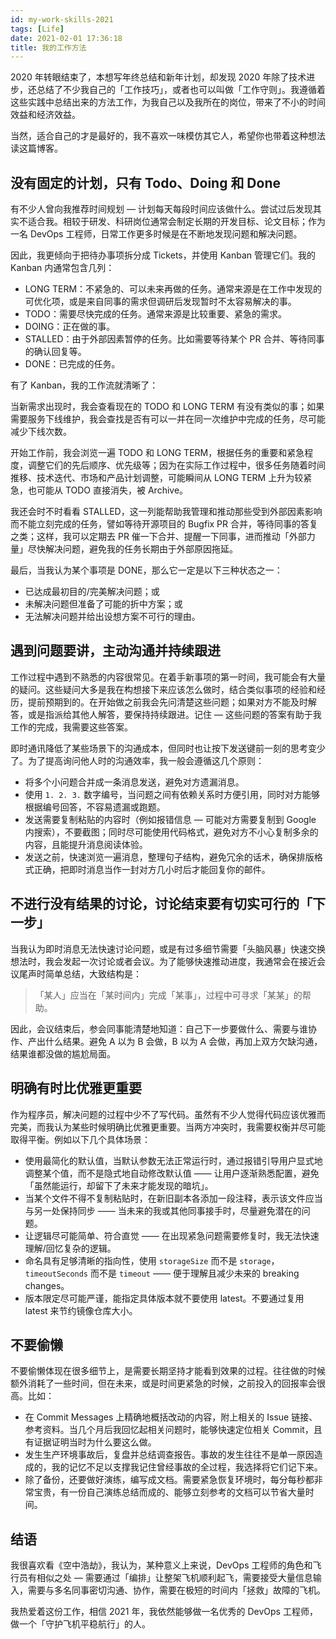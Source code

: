 ```yaml
---
id: my-work-skills-2021
tags: [Life]
date: 2021-02-01 17:36:18
title: 我的工作方法
---
```


2020 年转眼结束了，本想写年终总结和新年计划，却发现 2020 年除了技术进步，还总结了不少我自己的「工作技巧」，或者也可以叫做「工作守则」。我遵循着这些实践中总结出来的方法工作，为我自己以及我所在的岗位，带来了不小的时间效益和经济效益。

当然，适合自己的才是最好的，我不喜欢一味模仿其它人，希望你也带着这种想法读这篇博客。

<!--more-->

## 没有固定的计划，只有 Todo、Doing 和 Done

有不少人曾向我推荐时间规划 — 计划每天每段时间应该做什么。尝试过后发现其实不适合我。相较于研发、科研岗位通常会制定长期的开发目标、论文目标；作为一名 DevOps 工程师，日常工作更多时候是在不断地发现问题和解决问题。

因此，我更倾向于把待办事项拆分成 Tickets，并使用 Kanban 管理它们。我的 Kanban 内通常包含几列：

- LONG TERM：不紧急的、可以未来再做的任务。通常来源是在工作中发现的可优化项，或是来自同事的需求但调研后发现暂时不太容易解决的事。
- TODO：需要尽快完成的任务。通常来源是比较重要、紧急的需求。
- DOING：正在做的事。
- STALLED：由于外部因素暂停的任务。比如需要等待某个 PR 合并、等待同事的确认回复等。
- DONE：已完成的任务。

有了 Kanban，我的工作流就清晰了：

当新需求出现时，我会查看现在的 TODO 和 LONG TERM 有没有类似的事；如果需要服务下线维护，我会查找是否有可以一并在同一次维护中完成的任务，尽可能减少下线次数。

开始工作前，我会浏览一遍 TODO 和 LONG TERM，根据任务的重要和紧急程度，调整它们的先后顺序、优先级等；因为在实际工作过程中，很多任务随着时间推移、技术迭代、市场和产品计划调整，可能瞬间从 LONG TERM 上升为较紧急，也可能从 TODO 直接消失，被 Archive。

我还会时不时看看 STALLED，这一列能帮助我管理和推动那些受到外部因素影响而不能立刻完成的任务，譬如等待开源项目的 Bugfix PR 合并，等待同事的答复之类；这样，我可以定期去 PR 催一下合并、提醒一下同事，进而推动「外部力量」尽快解决问题，避免我的任务长期由于外部原因拖延。

最后，当我认为某个事项是 DONE，那么它一定是以下三种状态之一：

- 已达成最初目的/完美解决问题；或
- 未解决问题但准备了可能的折中方案；或
- 无法解决问题并给出设想方案不可行的理由。

## 遇到问题要讲，主动沟通并持续跟进

工作过程中遇到不熟悉的内容很常见。在着手新事项的第一时间，我可能会有大量的疑问。这些疑问大多是我在构想接下来应该怎么做时，结合类似事项的经验和经历，提前预期到的。在开始做之前我会先问清楚这些问题；如果对方不能及时解答，或是指派给其他人解答，要保持持续跟进。记住 — 这些问题的答案有助于我工作的完成，我需要这些答案。

即时通讯降低了某些场景下的沟通成本，但同时也让按下发送键前一刻的思考变少了。为了提高询问他人时的沟通效率，我一般会遵循这几个原则：

- 将多个小问题合并成一条消息发送，避免对方遗漏消息。
- 使用 `1. 2. 3.` 数字编号，当问题之间有依赖关系时方便引用，同时对方能够根据编号回答，不容易遗漏或跑题。
- 发送需要复制粘贴的内容时（例如报错信息 — 可能对方需要复制到 Google 内搜索），不要截图；同时尽可能使用代码格式，避免对方不小心复制多余的内容，且能提升消息阅读体验。
- 发送之前，快速浏览一遍消息，整理句子结构，避免冗余的话术，确保排版格式正确，把即时消息当作一封对方几小时后才能回复你的邮件。

## 不进行没有结果的讨论，讨论结束要有切实可行的「下一步」

当我认为即时消息无法快速讨论问题，或是有过多细节需要「头脑风暴」快速交换想法时，我会发起一次讨论或者会议。为了能够快速推动进度，我通常会在接近会议尾声时简单总结，大致结构是：

> 「某人」应当在「某时间内」完成「某事」，过程中可寻求「某某」的帮助。

因此，会议结束后，参会同事能清楚地知道：自己下一步要做什么、需要与谁协作、产出什么结果。避免 A 以为 B 会做，B 以为 A 会做，再加上双方欠缺沟通，结果谁都没做的尴尬局面。

## 明确有时比优雅更重要

作为程序员，解决问题的过程中少不了写代码。虽然有不少人觉得代码应该优雅而完美，而我认为某些时候明确比优雅更重要。当两方冲突时，我需要权衡并尽可能取得平衡。例如以下几个具体场景：

- 使用最简化的默认值，当默认参数无法正常运行时，通过报错引导用户显式地调整某个值，而不是隐式地自动修改默认值 —— 让用户逐渐熟悉配置，避免「虽然能运行，却留下了未来才能发现的暗坑」。
- 当某个文件不得不复制粘贴时，在新旧副本各添加一段注释，表示该文件应当与另一处保持同步 —— 当未来的我或其他同事接手时，尽量避免潜在的问题。
- 让逻辑尽可能简单、符合直觉 —— 在出现紧急问题需要修复时，我无法快速理解/回忆复杂的逻辑。
- 命名具有足够清晰的指向性，使用 `storageSize` 而不是 `storage`，`timeoutSeconds` 而不是 `timeout` —— 便于理解且减少未来的 breaking changes。
- 版本限定尽可能严谨，能指定具体版本就不要使用 latest。不要通过复用 latest 来节约镜像仓库大小。

## 不要偷懒

不要偷懒体现在很多细节上，是需要长期坚持才能看到效果的过程。往往做的时候额外消耗了一些时间，但在未来，或是时间更紧急的时候，之前投入的回报率会很高。比如：

- 在 Commit Messages 上精确地概括改动的内容，附上相关的 Issue 链接、参考资料。当几个月后我回忆起相关问题时，能够快速定位相关 Commit，且有证据证明当时为什么要这么做。
- 发生生产环境事故后，复盘并总结调查报告。事故的发生往往不是单一原因造成的，我的记忆不足以支撑我记住曾经事故的全过程，我选择将它们记下来。
- 除了备份，还要做好演练，编写成文档。需要紧急恢复环境时，每分每秒都非常宝贵，有一份自己演练总结而成的、能够立刻参考的文档可以节省大量时间。

## 结语

我很喜欢看《空中浩劫》，我认为，某种意义上来说，DevOps 工程师的角色和飞行员有相似之处 — 需要通过「编排」让整架飞机顺利起飞，需要接受大量信息输入，需要与多名同事密切沟通、协作，需要在极短的时间内「拯救」故障的飞机。

我热爱着这份工作，相信 2021 年，我依然能够做一名优秀的 DevOps 工程师，做一个「守护飞机平稳航行」的人。
